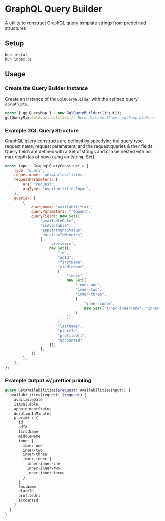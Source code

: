 # GraphQL Query Builder

A utility to construct GraphQL query template strings from predefined structures

## Setup
```
bun install
bun index.ts
```

## Usage

### Create the Query Builder Instance

Create an instance of the `GqlQueryBuilder` with the defined query constructs:

```javascript
const { gqlQueryMap } = new GqlQueryBuilder([input]);
gqlQueryMap.GetAvailabilities // Record<requestName, gqlTemplateStr> 
```


### Example GQL Query Structure 

GraphQL query constructs are defined by specifying the query type, request name, request parameters, and the request queries & their fields.
Query fields are defined with a Set of strings and can be nested with no max depth (as of now) using an [string, Set<string>].  

```javascript
const input: GraphqlQueryConstruct = {
    type: "query",
    requestName: "GetAvailabilities",
    requestParameters: {
        arg: "request",
        argType: "AvailabilitiesInput",
    },
    queries: [
        {
            queryName: "availabilities",
            queryParameters: "request",
            queryFields: new Set([
                "availableDate",
                "isAvailable",
                "appointmentStatus",
                "durationInMinutes",
                [
                    "providers",
                    new Set([
                        "id",
                        "adId",
                        "firstName",
                        "middleName",
                        [
                            "inner",
                            new Set([
                                "inner-one",
                                "inner-two",
                                "inner-three",
                                [
                                    "inner-inner",
                                    new Set(["inner-inner-one", "inner-inner-two", "inner-inner-three"]),
                                ],
                            ]),
                        ],
                        "lastName",
                        "placeId",
                        "profileUrl",
                        "accountId",
                    ]),
                ],
            ]),
        },
    ],
};
```
### Example Output w/ prettier printing

```graphql
query GetAvailabilities($request: AvailabilitiesInput!) {
  availabilities(request: $request) {
    availableDate
    isAvailable
    appointmentStatus
    durationInMinutes
    providers {
      id
      adId
      firstName
      middleName
      inner {
        inner-one
        inner-two
        inner-three
        inner-inner {
          inner-inner-one
          inner-inner-two
          inner-inner-three
        }
      }
      lastName
      placeId
      profileUrl
      accountId
    }
  }
}
```
